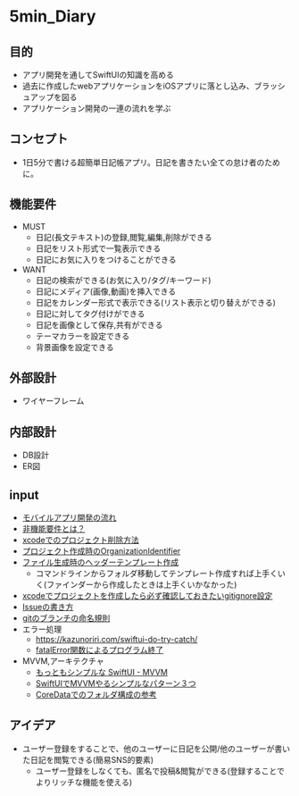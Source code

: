 # 5min_Diary
## 目的
- アプリ開発を通してSwiftUIの知識を高める
- 過去に作成したwebアプリケーションをiOSアプリに落とし込み、ブラッシュアップを図る
- アプリケーション開発の一連の流れを学ぶ

## コンセプト
- 1日5分で書ける超簡単日記帳アプリ。日記を書きたい全ての怠け者のために。


## 機能要件
- MUST
  - 日記(長文テキスト)の登録,閲覧,編集,削除ができる
  - 日記をリスト形式で一覧表示できる
  - 日記にお気に入りをつけることができる
- WANT
  - 日記の検索ができる(お気に入り/タグ/キーワード)
  - 日記にメディア(画像,動画)を挿入できる
  - 日記をカレンダー形式で表示できる(リスト表示と切り替えができる)
  - 日記に対してタグ付けができる
  - 日記を画像として保存,共有ができる
  - テーマカラーを設定できる
  - 背景画像を設定できる
  


## 外部設計
  - ワイヤーフレーム
## 内部設計
  - DB設計
  - ER図

## input
- [モバイルアプリ開発の流れ](https://pentagon.tokyo/app/1999/)
- [非機能要件とは？](https://products.sint.co.jp/obdz/blog/nonfunctionalrequirements)
- [xcodeでのプロジェクト削除方法](https://zenn.dev/suginoki45/articles/54ab4e19480abf)
- [プロジェクト作成時のOrganizationIdentifier](https://type.jp/et/feature/3008/)
- [ファイル生成時のヘッダーテンプレート作成](https://penguinchord.com/blog/swift/xcode-customize-header-new-file)
  - コマンドラインからフォルダ移動してテンプレート作成すれば上手くいく(ファインダーから作成したときは上手くいかなかった)
- [xcodeでプロジェクトを作成したら必ず確認しておきたいgitignore設定](https://zenn.dev/nkysyuichi/articles/7694975d156dcc)
- [Issueの書き方](https://gist.github.com/BcRikko/6af0b248148c12d3ab90)
- [gitのブランチの命名規則](https://qiita.com/luccafort/items/c91e817e78f1167221cc)
- エラー処理
  - https://kazunoriri.com/swiftui-do-try-catch/
  - [fatalError関数によるプログラム終了](https://qiita.com/onishi_820/items/e6f8cd28fe2ea38ebb7a)
- MVVM,アーキテクチャ
  - [もっともシンプルな SwiftUI - MVVM](https://qiita.com/john-rocky/items/88b45e18bd48e3dbc87c)
  - [SwiftUIでMVVMやるシンプルなパターン３つ](https://zenn.dev/kyome/articles/710cde86537d45)
  - [CoreDataでのフォルダ構成の参考](https://design.aoziso.com/swiftui-coredata/)


## アイデア
- ユーザー登録をすることで、他のユーザーに日記を公開/他のユーザーが書いた日記を閲覧できる(簡易SNS的要素)
  - ユーザー登録をしなくても、匿名で投稿&閲覧ができる(登録することでよりリッチな機能を使える)
